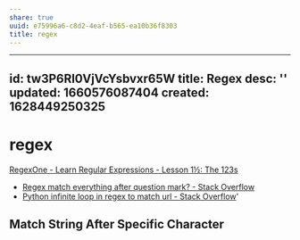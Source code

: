 ```yaml
---
share: true
uuid: e75996a6-c8d2-4eaf-b565-ea10b36f8303
title: regex
---
```

---
id: tw3P6RI0VjVcYsbvxr65W
title: Regex
desc: ''
updated: 1660576087404
created: 1628449250325
---
# regex
[RegexOne - Learn Regular Expressions - Lesson 1½: The 123s](https://regexone.com/lesson/letters_and_digits)

* [Regex match everything after question mark? - Stack Overflow](https://stackoverflow.com/questions/4419000/regex-match-everything-after-question-mark)
* [Python infinite loop in regex to match url - Stack Overflow](https://stackoverflow.com/questions/28185064/python-infinite-loop-in-regex-to-match-url)'

## Match String After Specific Character

